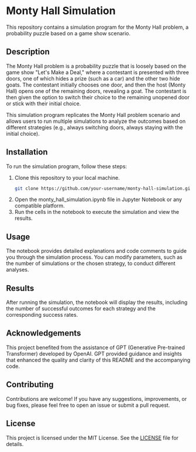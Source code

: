 # Monty Hall Simulation

This repository contains a simulation program for the Monty Hall problem, a probability puzzle based on a game show scenario.

## Description

The Monty Hall problem is a probability puzzle that is loosely based on the game show "Let's Make a Deal," where a contestant is presented with three doors, one of which hides a prize (such as a car) and the other two hide goats. The contestant initially chooses one door, and then the host (Monty Hall) opens one of the remaining doors, revealing a goat. The contestant is then given the option to switch their choice to the remaining unopened door or stick with their initial choice.

This simulation program replicates the Monty Hall problem scenario and allows users to run multiple simulations to analyze the outcomes based on different strategies (e.g., always switching doors, always staying with the initial choice).

## Installation

To run the simulation program, follow these steps:

1. Clone this repository to your local machine.
   ```bash
   git clone https://github.com/your-username/monty-hall-simulation.git
   ```
2. Open the monty_hall_simulation.ipynb file in Jupyter Notebook or any compatible platform.
3. Run the cells in the notebook to execute the simulation and view the results.

## Usage

The notebook provides detailed explanations and code comments to guide you through the simulation process. You can modify parameters, such as the number of simulations or the chosen strategy, to conduct different analyses.

## Results

After running the simulation, the notebook will display the results, including the number of successful outcomes for each strategy and the corresponding success rates.

## Acknowledgements

This project benefited from the assistance of GPT (Generative Pre-trained Transformer) developed by OpenAI. GPT provided guidance and insights that enhanced the quality and clarity of this README and the accompanying code.

## Contributing

Contributions are welcome! If you have any suggestions, improvements, or bug fixes, please feel free to open an issue or submit a pull request.

## License

This project is licensed under the MIT License. See the [LICENSE](LICENSE) file for details.

